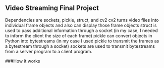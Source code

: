 ## Video Streaming Final Project

Dependencies are sockets, pickle, struct, and cv2
cv2 turns video files into individual frame objects and also can display those frame objects
struct is used to pass additional information through a socket (in my case, I needed to inform the client the size of each frame)
pickle can convert objects in Python into bytestreams (in my case I used pickle to transmit the frames as a bytestream through a socket)
sockets are used to transmit bytestreams from a server program to a client program. 

###How it works
